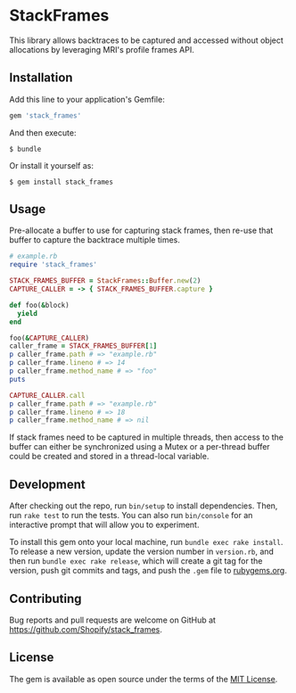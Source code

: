 # StackFrames

This library allows backtraces to be captured and accessed without
object allocations by leveraging MRI's profile frames API.

## Installation

Add this line to your application's Gemfile:

```ruby
gem 'stack_frames'
```

And then execute:

    $ bundle

Or install it yourself as:

    $ gem install stack_frames

## Usage

Pre-allocate a buffer to use for capturing stack frames, then re-use that buffer
to capture the backtrace multiple times.

```ruby
# example.rb
require 'stack_frames'

STACK_FRAMES_BUFFER = StackFrames::Buffer.new(2)
CAPTURE_CALLER = -> { STACK_FRAMES_BUFFER.capture }

def foo(&block)
  yield
end

foo(&CAPTURE_CALLER)
caller_frame = STACK_FRAMES_BUFFER[1]
p caller_frame.path # => "example.rb"
p caller_frame.lineno # => 14
p caller_frame.method_name # => "foo"
puts

CAPTURE_CALLER.call
p caller_frame.path # => "example.rb"
p caller_frame.lineno # => 18
p caller_frame.method_name # => nil
```

If stack frames need to be captured in multiple threads, then access
to the buffer can either be synchronized using a Mutex or a per-thread
buffer could be created and stored in a thread-local variable.

## Development

After checking out the repo, run `bin/setup` to install dependencies. Then, run `rake test` to run the tests. You can also run `bin/console` for an interactive prompt that will allow you to experiment.

To install this gem onto your local machine, run `bundle exec rake install`. To release a new version, update the version number in `version.rb`, and then run `bundle exec rake release`, which will create a git tag for the version, push git commits and tags, and push the `.gem` file to [rubygems.org](https://rubygems.org).

## Contributing

Bug reports and pull requests are welcome on GitHub at https://github.com/Shopify/stack_frames.

## License

The gem is available as open source under the terms of the [MIT License](https://opensource.org/licenses/MIT).
